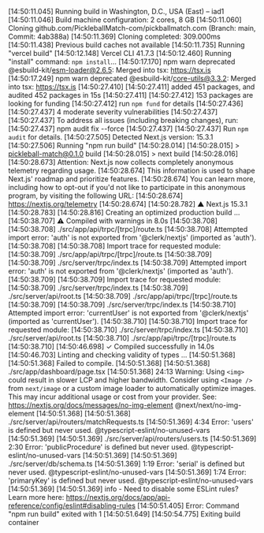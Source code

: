 [14:50:11.045] Running build in Washington, D.C., USA (East) – iad1
[14:50:11.046] Build machine configuration: 2 cores, 8 GB
[14:50:11.060] Cloning github.com/PickleballMatch-com/pickballmatch.com (Branch: main, Commit: 4ab388a)
[14:50:11.369] Cloning completed: 309.000ms
[14:50:11.438] Previous build caches not available
[14:50:11.735] Running "vercel build"
[14:50:12.148] Vercel CLI 41.7.3
[14:50:12.460] Running "install" command: `npm install`...
[14:50:17.170] npm warn deprecated @esbuild-kit/esm-loader@2.6.5: Merged into tsx: https://tsx.is
[14:50:17.249] npm warn deprecated @esbuild-kit/core-utils@3.3.2: Merged into tsx: https://tsx.is
[14:50:27.410] 
[14:50:27.411] added 451 packages, and audited 452 packages in 15s
[14:50:27.411] 
[14:50:27.412] 153 packages are looking for funding
[14:50:27.412]   run `npm fund` for details
[14:50:27.436] 
[14:50:27.437] 4 moderate severity vulnerabilities
[14:50:27.437] 
[14:50:27.437] To address all issues (including breaking changes), run:
[14:50:27.437]   npm audit fix --force
[14:50:27.437] 
[14:50:27.437] Run `npm audit` for details.
[14:50:27.505] Detected Next.js version: 15.3.1
[14:50:27.506] Running "npm run build"
[14:50:28.014] 
[14:50:28.015] > pickleball-match@0.1.0 build
[14:50:28.015] > next build
[14:50:28.016] 
[14:50:28.673] Attention: Next.js now collects completely anonymous telemetry regarding usage.
[14:50:28.674] This information is used to shape Next.js' roadmap and prioritize features.
[14:50:28.674] You can learn more, including how to opt-out if you'd not like to participate in this anonymous program, by visiting the following URL:
[14:50:28.674] https://nextjs.org/telemetry
[14:50:28.674] 
[14:50:28.782]    ▲ Next.js 15.3.1
[14:50:28.783] 
[14:50:28.816]    Creating an optimized production build ...
[14:50:38.707]  ⚠ Compiled with warnings in 8.0s
[14:50:38.708] 
[14:50:38.708] ./src/app/api/trpc/[trpc]/route.ts
[14:50:38.708] Attempted import error: 'auth' is not exported from '@clerk/nextjs' (imported as 'auth').
[14:50:38.708] 
[14:50:38.708] Import trace for requested module:
[14:50:38.709] ./src/app/api/trpc/[trpc]/route.ts
[14:50:38.709] 
[14:50:38.709] ./src/server/trpc/index.ts
[14:50:38.709] Attempted import error: 'auth' is not exported from '@clerk/nextjs' (imported as 'auth').
[14:50:38.709] 
[14:50:38.709] Import trace for requested module:
[14:50:38.709] ./src/server/trpc/index.ts
[14:50:38.709] ./src/server/api/root.ts
[14:50:38.709] ./src/app/api/trpc/[trpc]/route.ts
[14:50:38.709] 
[14:50:38.709] ./src/server/trpc/index.ts
[14:50:38.710] Attempted import error: 'currentUser' is not exported from '@clerk/nextjs' (imported as 'currentUser').
[14:50:38.710] 
[14:50:38.710] Import trace for requested module:
[14:50:38.710] ./src/server/trpc/index.ts
[14:50:38.710] ./src/server/api/root.ts
[14:50:38.710] ./src/app/api/trpc/[trpc]/route.ts
[14:50:38.710] 
[14:50:46.698]  ✓ Compiled successfully in 14.0s
[14:50:46.703]    Linting and checking validity of types ...
[14:50:51.368] 
[14:50:51.368] Failed to compile.
[14:50:51.368] 
[14:50:51.368] ./src/app/dashboard/page.tsx
[14:50:51.368] 24:13  Warning: Using `<img>` could result in slower LCP and higher bandwidth. Consider using `<Image />` from `next/image` or a custom image loader to automatically optimize images. This may incur additional usage or cost from your provider. See: https://nextjs.org/docs/messages/no-img-element  @next/next/no-img-element
[14:50:51.368] 
[14:50:51.368] ./src/server/api/routers/matchRequests.ts
[14:50:51.369] 4:34  Error: 'users' is defined but never used.  @typescript-eslint/no-unused-vars
[14:50:51.369] 
[14:50:51.369] ./src/server/api/routers/users.ts
[14:50:51.369] 2:30  Error: 'publicProcedure' is defined but never used.  @typescript-eslint/no-unused-vars
[14:50:51.369] 
[14:50:51.369] ./src/server/db/schema.ts
[14:50:51.369] 1:19  Error: 'serial' is defined but never used.  @typescript-eslint/no-unused-vars
[14:50:51.369] 1:74  Error: 'primaryKey' is defined but never used.  @typescript-eslint/no-unused-vars
[14:50:51.369] 
[14:50:51.369] info  - Need to disable some ESLint rules? Learn more here: https://nextjs.org/docs/app/api-reference/config/eslint#disabling-rules
[14:50:51.405] Error: Command "npm run build" exited with 1
[14:50:51.649] 
[14:50:54.775] Exiting build container